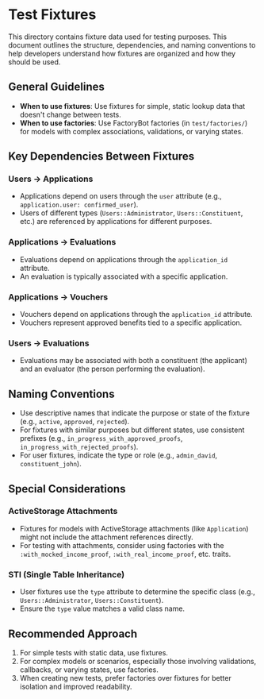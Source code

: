 # Test Fixtures

This directory contains fixture data used for testing purposes. This document outlines the structure, dependencies, and naming conventions to help developers understand how fixtures are organized and how they should be used.

## General Guidelines

- **When to use fixtures**: Use fixtures for simple, static lookup data that doesn't change between tests.
- **When to use factories**: Use FactoryBot factories (in `test/factories/`) for models with complex associations, validations, or varying states.

## Key Dependencies Between Fixtures

### Users → Applications

- Applications depend on users through the `user` attribute (e.g., `application.user: confirmed_user`).
- Users of different types (`Users::Administrator`, `Users::Constituent`, etc.) are referenced by applications for different purposes.

### Applications → Evaluations

- Evaluations depend on applications through the `application_id` attribute.
- An evaluation is typically associated with a specific application.

### Applications → Vouchers

- Vouchers depend on applications through the `application_id` attribute.
- Vouchers represent approved benefits tied to a specific application.

### Users → Evaluations

- Evaluations may be associated with both a constituent (the applicant) and an evaluator (the person performing the evaluation).

## Naming Conventions

- Use descriptive names that indicate the purpose or state of the fixture (e.g., `active`, `approved`, `rejected`).
- For fixtures with similar purposes but different states, use consistent prefixes (e.g., `in_progress_with_approved_proofs`, `in_progress_with_rejected_proofs`).
- For user fixtures, indicate the type or role (e.g., `admin_david`, `constituent_john`).

## Special Considerations

### ActiveStorage Attachments

- Fixtures for models with ActiveStorage attachments (like `Application`) might not include the attachment references directly.
- For testing with attachments, consider using factories with the `:with_mocked_income_proof`, `:with_real_income_proof`, etc. traits.

### STI (Single Table Inheritance)

- User fixtures use the `type` attribute to determine the specific class (e.g., `Users::Administrator`, `Users::Constituent`).
- Ensure the `type` value matches a valid class name.

## Recommended Approach

1. For simple tests with static data, use fixtures.
2. For complex models or scenarios, especially those involving validations, callbacks, or varying states, use factories.
3. When creating new tests, prefer factories over fixtures for better isolation and improved readability.
